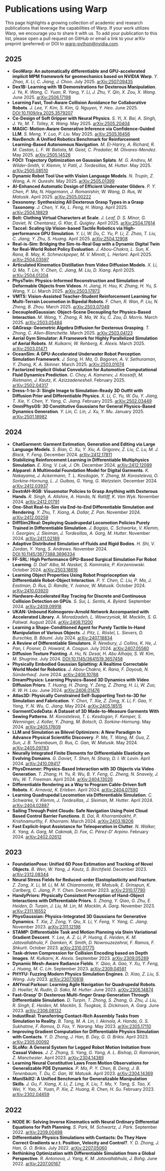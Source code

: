 # Publications using Warp

This page highlights a growing collection of academic and research publications that leverage the capabilities of Warp.
If your work utilizes Warp, we encourage you to share it with us. To add your publication to this list, please open a
pull request on GitHub or email a link to your arXiv preprint (preferred) or DOI to
[warp-python@nvidia.com](mailto:warp-python@nvidia.com).

## 2025

- **GeoWarp: An automatically differentiable and GPU-accelerated implicit MPM framework for geomechanics based on NVIDIA Warp**. *Y. Zhao, X. Li, C. Jiang, J. Choo*. July 2025. [arXiv:2507.09435](https://arxiv.org/abs/2507.09435)
- **Dex1B: Learning with 1B Demonstrations for Dexterous Manipulation**. *J. Ye, K. Wang, C. Yuan, R. Yang, Y. Li, J. Zhu, Y. Qin, X. Zou, X. Wang*. June 2025. [arXiv:2506.17198](https://arxiv.org/abs/2506.17198)
- **Learning Fast, Tool-Aware Collision Avoidance for Collaborative Robots**. *J. Lee, Y. Kim, S. Kim, Q. Nguyen, Y. Heo*. June 2025. [DOI:10.1109/lra.2025.3579207](https://doi.org/10.1109/lra.2025.3579207)
- **Co-Design of Soft Gripper with Neural Physics**. *S. Yi, X. Bai, A. Singh, J. Ye, M. T. Tolley, X. Wang*. May 2025. [arXiv:2505.20404](https://arxiv.org/abs/2505.20404)
- **MAGIC: Motion-Aware Generative Inference via Confidence-Guided LLM**. *S. Meng, Y. Luo, P. Liu*. May 2025. [arXiv:2505.16456](https://arxiv.org/abs/2505.16456)
- **NavBench: A Unified Robotics Benchmark for Reinforcement Learning-Based Autonomous Navigation**. *M. El-Hariry, A. Richard, R. M. Castan, L. F. W. Batista, M. Geist, C. Pradalier, M. Olivares-Mendez*. May 2025. [arXiv:2505.14526](https://arxiv.org/abs/2505.14526)
- **FOCI: Trajectory Optimization on Gaussian Splats**. *M. G. Andreu, M. Wilder-Smith, V. Klemm, V. Patil, J. Tordesillas, M. Hutter*. May 2025. [arXiv:2505.08510](https://arxiv.org/abs/2505.08510)
- **Dynamic Robot Tool Use with Vision Language Models**. *N. Trupin, Z. Wang, A. H. Qureshi*. May 2025. [arXiv:2505.01399](https://arxiv.org/abs/2505.01399)
- **AI-Enhanced Automatic Design of Efficient Underwater Gliders**. *P. Y. Chen, P. Ma, N. Hagemann, J. Romanishin, W. Wang, D. Rus, W. Matusik*. April 2025. [arXiv:2505.00222](https://arxiv.org/abs/2505.00222)
- **Dexonomy: Synthesizing All Dexterous Grasp Types in a Grasp Taxonomy**. *J. Chen, Y. Ke, L. Peng, H. Wang*. April 2025. [arXiv:2504.18829](https://arxiv.org/abs/2504.18829)
- **Bolt: Clothing Virtual Characters at Scale**. *J. Leaf, D. S. Minor, G. Daviet, N. Chentanez, G. Klar, E. Quigley*. April 2025. [arXiv:2504.17614](https://arxiv.org/abs/2504.17614)
- **Taccel: Scaling Up Vision-based Tactile Robotics via High-performance GPU Simulation**. *Y. Li, W. Du, C. Yu, P. Li, Z. Zhao, T. Liu, C. Jiang, Y. Zhu, S. Huang*. April 2025. [arXiv:2504.12908](https://arxiv.org/abs/2504.12908)
- **Real-is-Sim: Bridging the Sim-to-Real Gap with a Dynamic Digital Twin for Real-World Robot Policy Evaluation**. *J. Abou-Chakra, L. Sun, K. Rana, B. May, K. Schmeckpeper, M. V. Minniti, L. Herlant*. April 2025. [arXiv:2504.03597](https://arxiv.org/abs/2504.03597)
- **Articulated Kinematics Distillation from Video Diffusion Models**. *X. Li, Q. Ma, T. Lin, Y. Chen, C. Jiang, M. Liu, D. Xiang*. April 2025. [arXiv:2504.01204](https://arxiv.org/abs/2504.01204)
- **PhysTwin: Physics-Informed Reconstruction and Simulation of Deformable Objects from Videos**. *H. Jiang, H. Hsu, K. Zhang, H. Yu, S. Wang, Y. Li*. March 2025. [arXiv:2503.17973](https://arxiv.org/abs/2503.17973)
- **VMTS: Vision-Assisted Teacher-Student Reinforcement Learning for Multi-Terrain Locomotion in Bipedal Robots**. *F. Chen, R. Wan, P. Liu, N. Zheng, B. Zhou*. March 2025. [arXiv:2503.07049](https://arxiv.org/abs/2503.07049)
- **DecoupledGaussian: Object-Scene Decoupling for Physics-Based Interaction**. *M. Wang, Y. Zhang, R. Ma, W. Xu, C. Zou, D. Morris*. March 2025. [arXiv:2503.05484](https://arxiv.org/abs/2503.05484)
- **GAGrasp: Geometric Algebra Diffusion for Dexterous Grasping**. *T. Zhong, C. Allen-Blanchette*. March 2025. [arXiv:2503.04123](https://arxiv.org/abs/2503.04123)
- **Aerial Gym Simulator: A Framework for Highly Parallelized Simulation of Aerial Robots**. *M. Kulkarni, W. Rehberg, K. Alexis*. March 2025. [arXiv:2503.01471](https://arxiv.org/abs/2503.01471)
- **OceanSim: A GPU-Accelerated Underwater Robot Perception Simulation Framework**. *J. Song, H. Ma, O. Bagoren, A. V. Sethuraman, Y. Zhang, K. A. Skinner*. March 2025. [arXiv:2503.01074](https://arxiv.org/abs/2503.01074)
- **Factorized Implicit Global Convolution for Automotive Computational Fluid Dynamics Prediction**. *C. Choy, A. Kamenev, J. Kossaifi, M. Rietmann, J. Kautz, K. Azizzadenesheli*. February 2025. [arXiv:2502.04317](https://arxiv.org/abs/2502.04317)
- **Dress-1-to-3: Single Image to Simulation-Ready 3D Outfit with Diffusion Prior and Differentiable Physics**. *X. Li, C. Yu, W. Du, Y. Jiang, T. Xie, Y. Chen, Y. Yang, C. Jiang*. February 2025. [arXiv:2502.03449](https://arxiv.org/abs/2502.03449)
- **OmniPhysGS: 3D Constitutive Gaussians for General Physics-Based Dynamics Generation**. *Y. Lin, C. Lin, J. Xu, Y. Mu*. January 2025. [arXiv:2501.18982](https://arxiv.org/abs/2501.18982)

## 2024

- **ChatGarment: Garment Estimation, Generation and Editing via Large Language Models**. *S. Bian, C. Xu, Y. Xiu, A. Grigorev, Z. Liu, C. Lu, M. J. Black, Y. Feng*. December 2024. [arXiv:2412.17811](https://arxiv.org/abs/2412.17811)
- **Stabilizing Reinforcement Learning in Differentiable Multiphysics Simulation**. *E. Xing, V. Luk, J. Oh*. December 2024. [arXiv:2412.12089](https://arxiv.org/abs/2412.12089)
- **AIpparel: A Multimodal Foundation Model for Digital Garments**. *K. Nakayama, J. Ackermann, T. L. Kesdogan, Y. Zheng, M. Korosteleva, O. Sorkine-Hornung, L. J. Guibas, G. Yang, G. Wetzstein*. December 2024. [arXiv:2412.03937](https://arxiv.org/abs/2412.03937)
- **DextrAH-RGB: Visuomotor Policies to Grasp Anything with Dexterous Hands**. *R. Singh, A. Allshire, A. Handa, N. Ratliff, K. Van Wyk*. November 2024. [arXiv:2412.01791](https://arxiv.org/abs/2412.01791)
- **One-Shot Real-to-Sim via End-to-End Differentiable Simulation and Rendering**. *Y. Zhu, T. Xiang, A. Dollar, Z. Pan*. November 2024. [arXiv:2412.00259](https://arxiv.org/abs/2412.00259)
- **DiffSim2Real: Deploying Quadrupedal Locomotion Policies Purely Trained in Differentiable Simulation**. *J. Bagajo, C. Schwarke, V. Klemm, I. Georgiev, J. Sleiman, J. Tordesillas, A. Garg, M. Hutter*. November 2024. [arXiv:2411.02189](https://arxiv.org/abs/2411.02189)
- **Adaptive Distributed Simulation of Fluids and Rigid Bodies**. *H. Shi, V. Zordan, Y. Yang, S. Andrews*. November 2024. [DOI:10.1145/3677388.3696334](https://doi.org/10.1145/3677388.3696334)
- **FF-SRL: High Performance GPU-Based Surgical Simulation For Robot Learning**. *D. Dall' Alba, M. Nasket, S. Kaminska, P. Korzeniowski*. October 2024. [arXiv:2503.18616](https://arxiv.org/abs/2503.18616)
- **Learning Object Properties Using Robot Proprioception via Differentiable Robot-Object Interaction**. *P. Y. Chen, C. Liu, P. Ma, J. Eastman, D. Rus, D. Randle, Y. Ivanov, W. Matusik*. October 2024. [arXiv:2410.03920](https://arxiv.org/abs/2410.03920)
- **Hardware-Accelerated Ray Tracing for Discrete and Continuous Collision Detection on GPUs**. *S. Sui, L. Sentis, A. Bylard*. September 2024. [arXiv:2409.09918](https://arxiv.org/abs/2409.09918)
- **UKAN: Unbound Kolmogorov-Arnold Network Accompanied with Accelerated Library**. *A. Moradzadeh, L. Wawrzyniak, M. Macklin, S. G. Paliwal*. August 2024. [arXiv:2408.11200](https://arxiv.org/abs/2408.11200)
- **Learning a Shape-Conditioned Agent for Purely Tactile In-Hand Manipulation of Various Objects**. *J. Pitz, L. Röstel, L. Sievers, D. Burschka, B. Bäuml*. July 2024. [arXiv:2407.18834](https://arxiv.org/abs/2407.18834)
- **A Review of Differentiable Simulators**. *R. Newbury, J. Collins, K. He, J. Pan, I. Posner, D. Howard, A. Cosgun*. July 2024. [arXiv:2407.05560](https://arxiv.org/abs/2407.05560)
- **Diffusion Texture Painting**. *A. Hu, N. Desai, H. Abu Alhaija, S. W. Kim, M. Shugrina*. July 2024. [DOI:10.1145/3641519.3657458](https://doi.org/10.1145/3641519.3657458)
- **Physically Embodied Gaussian Splatting: A Realtime Correctable World Model for Robotics**. *J. Abou-Chakra, K. Rana, F. Dayoub, N. Sünderhauf*. June 2024. [arXiv:2406.10788](https://arxiv.org/abs/2406.10788)
- **DreamPhysics: Learning Physics-Based 3D Dynamics with Video Diffusion Priors**. *T. Huang, H. Zhang, Y. Zeng, Z. Zhang, H. Li, W. Zuo, R. W. H. Lau*. June 2024. [arXiv:2406.01476](https://arxiv.org/abs/2406.01476)
- **Atlas3D: Physically Constrained Self-Supporting Text-to-3D for Simulation and Fabrication**. *Y. Chen, T. Xie, Z. Zong, X. Li, F. Gao, Y. Yang, Y. N. Wu, C. Jiang*. May 2024. [arXiv:2405.18515](https://arxiv.org/abs/2405.18515)
- **GarmentCodeData: A Dataset of 3D Made-to-Measure Garments With Sewing Patterns**. *M. Korosteleva, T. L. Kesdogan, F. Kemper, S. Wenninger, J. Koller, Y. Zhang, M. Botsch, O. Sorkine-Hornung*. May 2024. [arXiv:2405.17609](https://arxiv.org/abs/2405.17609)
- **LLM and Simulation as Bilevel Optimizers: A New Paradigm to Advance Physical Scientific Discovery**. *P. Ma, T. Wang, M. Guo, Z. Sun, J. B. Tenenbaum, D. Rus, C. Gan, W. Matusik*. May 2024. [arXiv:2405.09783](https://arxiv.org/abs/2405.09783)
- **Neurally Integrated Finite Elements for Differentiable Elasticity on Evolving Domains**. *G. Daviet, T. Shen, N. Sharp, D. I. W. Levin*. April 2024. [arXiv:2410.09417](https://arxiv.org/abs/2410.09417)
- **PhysDreamer: Physics-Based Interaction with 3D Objects via Video Generation**. *T. Zhang, H. Yu, R. Wu, B. Y. Feng, C. Zheng, N. Snavely, J. Wu, W. T. Freeman*. April 2024. [arXiv:2404.13026](https://arxiv.org/abs/2404.13026)
- **Differentiable Rendering as a Way to Program Cable-Driven Soft Robots**. *K. Arnavaz, K. Erleben*. April 2024. [arXiv:2404.07590](https://arxiv.org/abs/2404.07590)
- **Learning Quadrupedal Locomotion via Differentiable Simulation**. *C. Schwarke, V. Klemm, J. Tordesillas, J. Sleiman, M. Hutter*. April 2024. [arXiv:2404.02887](https://arxiv.org/abs/2404.02887)
- **Sailing Through Point Clouds: Safe Navigation Using Point Cloud Based Control Barrier Functions**. *B. Dai, R. Khorrambakht, P. Krishnamurthy, F. Khorrami*. March 2024. [arXiv:2403.18206](https://arxiv.org/abs/2403.18206)
- **Fast Explicit-Input Assistance for Teleoperation in Clutter**. *N. Walker, X. Yang, A. Garg, M. Cakmak, D. Fox, C. Pérez-D' Arpino*. February 2024. [arXiv:2402.02612](https://arxiv.org/abs/2402.02612)

## 2023

- **FoundationPose: Unified 6D Pose Estimation and Tracking of Novel Objects**. *B. Wen, W. Yang, J. Kautz, S. Birchfield*. December 2023. [arXiv:2312.08344](https://arxiv.org/abs/2312.08344)
- **Neural Stress Fields for Reduced-order Elastoplasticity and Fracture**. *Z. Zong, X. Li, M. Li, M. M. Chiaramonte, W. Matusik, E. Grinspun, K. Carlberg, C. Jiang, P. Y. Chen*. December 2023. [arXiv:2310.17790](https://arxiv.org/abs/2310.17790)
- **HandyPriors: Physically Consistent Perception of Hand-Object Interactions with Differentiable Priors**. *S. Zhang, Y. Qiao, G. Zhu, E. Heiden, D. Turpin, J. Liu, M. Lin, M. Macklin, A. Garg*. November 2023. [arXiv:2311.16552](https://arxiv.org/abs/2311.16552)
- **PhysGaussian: Physics-Integrated 3D Gaussians for Generative Dynamics**. *T. Xie, Z. Zong, Y. Qiu, X. Li, Y. Feng, Y. Yang, C. Jiang*. November 2023. [arXiv:2311.12198](https://arxiv.org/abs/2311.12198)
- **STAMP: Differentiable Task and Motion Planning via Stein Variational Gradient Descent**. *Y. Lee, A. Z. Li, P. Huang, E. Heiden, K. M. Jatavallabhula, F. Damken, K. Smith, D. Nowrouzezahrai, F. Ramos, F. Shkurti*. October 2023. [arXiv:2310.01775](https://arxiv.org/abs/2310.01775)
- **Task-driven Compression for Collision Encoding based on Depth Images**. *M. Kulkarni, K. Alexis*. September 2023. [arXiv:2309.05289](https://arxiv.org/abs/2309.05289)
- **Dynamic Mesh-Aware Radiance Fields**. *Y. Qiao, A. Gao, Y. Xu, Y. Feng, J. Huang, M. C. Lin*. September 2023. [arXiv:2309.04581](https://arxiv.org/abs/2309.04581)
- **PHYFU: Fuzzing Modern Physics Simulation Engines**. *D. Xiao, Z. Liu, S. Wang*. July 2023. [arXiv:2307.10818](https://arxiv.org/abs/2307.10818)
- **ANYmal Parkour: Learning Agile Navigation for Quadrupedal Robots**. *D. Hoeller, N. Rudin, D. Sako, M. Hutter*. June 2023. [arXiv:2306.14874](https://arxiv.org/abs/2306.14874)
- **Fast-Grasp' D: Dexterous Multi-finger Grasp Generation Through Differentiable Simulation**. *D. Turpin, T. Zhong, S. Zhang, G. Zhu, J. Liu, R. Singh, E. Heiden, M. Macklin, S. Tsogkas, S. Dickinson, A. Garg*. June 2023. [arXiv:2306.08132](https://arxiv.org/abs/2306.08132)
- **IndustReal: Transferring Contact-Rich Assembly Tasks from Simulation to Reality**. *B. Tang, M. A. Lin, I. Akinola, A. Handa, G. S. Sukhatme, F. Ramos, D. Fox, Y. Narang*. May 2023. [arXiv:2305.17110](https://arxiv.org/abs/2305.17110)
- **Improving Gradient Computation for Differentiable Physics Simulation with Contacts**. *Y. D. Zhong, J. Han, B. Dey, G. O. Brikis*. April 2023. [arXiv:2305.00092](https://arxiv.org/abs/2305.00092)
- **SLoMo: A General System for Legged Robot Motion Imitation from Casual Videos**. *J. Z. Zhang, S. Yang, G. Yang, A. L. Bishop, D. Ramanan, Z. Manchester*. April 2023. [arXiv:2304.14389](https://arxiv.org/abs/2304.14389)
- **Learning Neural Constitutive Laws From Motion Observations for Generalizable PDE Dynamics**. *P. Ma, P. Y. Chen, B. Deng, J. B. Tenenbaum, T. Du, C. Gan, W. Matusik*. April 2023. [arXiv:2304.14369](https://arxiv.org/abs/2304.14369)
- **ManiSkill2: A Unified Benchmark for Generalizable Manipulation Skills**. *J. Gu, F. Xiang, X. Li, Z. Ling, X. Liu, T. Mu, Y. Tang, S. Tao, X. Wei, Y. Yao, X. Yuan, P. Xie, Z. Huang, R. Chen, H. Su*. February 2023. [arXiv:2302.04659](https://arxiv.org/abs/2302.04659)

## 2022

- **NODE IK: Solving Inverse Kinematics with Neural Ordinary Differential Equations for Path Planning**. *S. Park, M. Schwartz, J. Park*. September 2022. [arXiv:2209.00498](https://arxiv.org/abs/2209.00498)
- **Differentiable Physics Simulations with Contacts: Do They Have Correct Gradients w.r.t. Position, Velocity and Control?**. *Y. D. Zhong, J. Han, G. O. Brikis*. July 2022. [arXiv:2207.05060](https://arxiv.org/abs/2207.05060)
- **Rethinking Optimization with Differentiable Simulation from a Global Perspective**. *R. Antonova, J. Yang, K. M. Jatavallabhula, J. Bohg*. June 2022. [arXiv:2207.00167](https://arxiv.org/abs/2207.00167)
